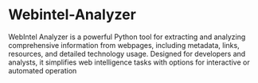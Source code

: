 # Webintel-Analyzer
WebIntel Analyzer is a powerful Python tool for extracting and analyzing comprehensive information from webpages, including metadata, links, resources, and detailed technology usage. Designed for developers and analysts, it simplifies web intelligence tasks with options for interactive or automated operation
